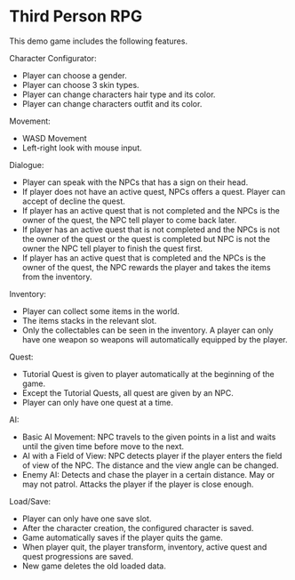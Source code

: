 # Third Person RPG
This demo game includes the following features.

Character Configurator:
- Player can choose a gender.
- Player can choose 3 skin types.
- Player can change characters hair type and  its color.
- Player can change characters outfit and its color.

Movement:
- WASD Movement
- Left-right look with mouse input.

Dialogue:
- Player can speak with the NPCs that has a sign on their head.
- If player does not have an active quest, NPCs offers a quest. Player can accept of decline the quest.
- If player has an active quest that is not completed and the NPCs is the owner of the quest, the NPC tell player to come back later.
- If player has an active quest that is not completed and the NPCs is not the owner of the quest or the quest is completed but NPC is not the owner the NPC tell player to finish the quest first.
- If player has an active quest that is completed and the NPCs is the owner of the quest, the NPC rewards the player and takes the items from the inventory.

Inventory:
- Player can collect some items in the world.
- The items stacks in the relevant slot.
- Only the collectables can be seen in the inventory. A player can only have one weapon so weapons will automatically equipped by the player.

Quest:
- Tutorial Quest is given to player automatically at the beginning of the game.
- Except the Tutorial Quests, all quest are given by an NPC.
- Player can only have one quest at a time.

AI:
- Basic AI Movement: NPC travels to the given points in a list and waits until the given time before move to the next.
- AI with a Field of View: NPC detects player if the player enters the field of view of the NPC. The distance and the view angle can be changed.
- Enemy AI: Detects and chase the player in a certain distance. May or may not patrol. Attacks the player if the player is close enough. 

Load/Save:
- Player can only have one save slot.
- After the character creation, the configured character is saved.
- Game automatically saves if the player quits the game.
- When player quit, the player transform, inventory, active quest and quest progressions are saved.
- New game deletes the old loaded data.
